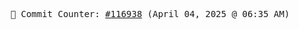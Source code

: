 <p align="center">
    <samp>
        📮 Commit Counter: <a href="https://github.com/Javascript-void0/Javascript-void0/commits/main">#116938</a> (April 04, 2025 @ 06:35 AM)
    </samp>
</p>